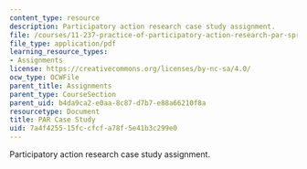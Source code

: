 ```yaml
---
content_type: resource
description: Participatory action research case study assignment.
file: /courses/11-237-practice-of-participatory-action-research-par-spring-2016/7a4f425515fccfcfa78f5e41b3c299e0_MIT11_237S16_PARAssignment.pdf
file_type: application/pdf
learning_resource_types:
- Assignments
license: https://creativecommons.org/licenses/by-nc-sa/4.0/
ocw_type: OCWFile
parent_title: Assignments
parent_type: CourseSection
parent_uid: b4da9ca2-e0aa-8c87-d7b7-e88a66210f8a
resourcetype: Document
title: PAR Case Study
uid: 7a4f4255-15fc-cfcf-a78f-5e41b3c299e0
---
```

Participatory action research case study assignment.